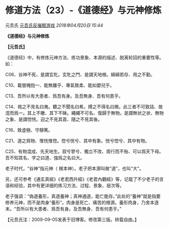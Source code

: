 # 修道方法（23）-《道德经》与元神修炼

元吾氏 [元吾氏反催眠游戏](javascript:void(0);) *2018年04月20日 15:44*

**《道德经》与元神修炼**

**【元吾氏】**



《道德经》中，有修炼元神方法、练功景象、本源的描述、脱离轮回的重要性等。如：



C06、谷神不死、是謂玄牝。玄牝之門、是謂天地根。綿綿若存、用之不勤。

C10、載營魄抱一、能無離乎、專氣致柔、能如嬰兒乎。

C13、吾所以有大患者、爲吾有身。及吾無身、吾有何患乎。

C14、視之不見名曰夷。聽之不聞名曰希。搏之不得名曰微。此三者不可致詰、故混而爲一。其上不皦、其下不昧。繩繩不可名、復歸于無物。是謂無状之状、無物之象、是謂惚恍。迎之不見其首、隨之不見其後。

C16、致虚極、守靜篤。

C21、道之爲物、惟恍惟惚。惚兮恍兮、其中有象。恍兮惚兮、其中有物。

C25、有物混成、先天地生。寂兮寥兮、獨立不改、周行而不殆、可以爲天下母。吾不知其名、字之曰道、強爲之名曰大。



老子时代，“谷神”指元神（ 根本神）。老子把本源叫做“道”，也叫“大”。



另，还可参考《通玄真經》《老君西升經》《老君內觀經》等，记载了不少老子的言语和经验，其中有更详细的练习方法、过程、景象、层次等。



老子强调：“偽道養形，真道養神；真神通道，能亡能存。”此处的“養神”就是指要修养元神，而不是肉身“養形”。肉身是死亡、痛苦的根源。養形肉身，乃舍本逐末。“吾所以有大患者、爲吾有身。及吾無身、吾有何患乎。”



【元吾氏注：2009-09-05发表于旧博客。修改第三版。转载自由。】